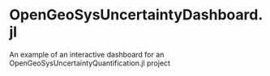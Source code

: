 # OpenGeoSysUncertaintyDashboard.jl
An example of an interactive dashboard for an OpenGeoSysUncertaintyQuantification.jl project
